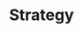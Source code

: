 ---
title: Strategy
summary: Insights from developing strategies---and making them actionable not just for experts but anyone in your company.
images:
- https://res.cloudinary.com/ypertex/image/upload/c_fill,dpr_auto,f_auto,g_auto,h_630,q_auto,w_1200/4a4736ba-d0c8-41b6-85b5-5f432b3c78b6
---